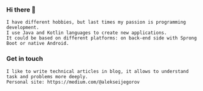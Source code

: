 ### Hi there 👋

    I have different hobbies, but last times my passion is programming development.
    I use Java and Kotlin languages to create new applications.
    It could be based on different platforms: on back-end side with Sprong Boot or native Android.

### Get in touch
    I like to write technical articles in blog, it allows to understand task and problems more deeply.
    Personal site: https://medium.com/@alekseijegorov

